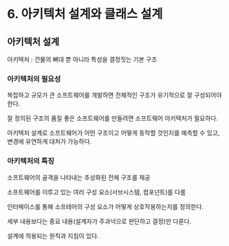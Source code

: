 # 6. 아키텍처 설계와 클래스 설계

## 아키텍처 설계

아키텍처 : 건물의 뼈대 뿐 아니라 특성을 결정짓는 기본 구조

### 아키텍처의 필요성 

복잡하고 규모가 큰 소프트웨어를 개발하면 전체적인 구조가 유기적으로 잘 구성되어야 한다.

잘 정의된 구조의 품질 좋은 소프트웨어를 만들려면 소프트웨어 아키텍처가 필요하다.

아키텍처 설계로 소프트웨어가 어떤 구조이고 어떻게 동작할 것인지를 예측할 수 있고, 변경에 유연하게 대처가 가능하다.

### 아키텍처의 특징

소프트웨어의 골격을 나타내는 추상화된 전체 구조를 제공

소프트웨어를 이루고 있는 여러 구성 요소(서브시스템, 컴포넌트)를 다룸

인터페이스를 통해 소프테어의 구성 요소가 어떻게 상호작용하는지를 정의한다.

세부 내용보다는 중요 내용(설계자가 주과넉으로 판단하고 결정)만 다룬다.

설계에 적용되는 원칙과 지침이 있다.

